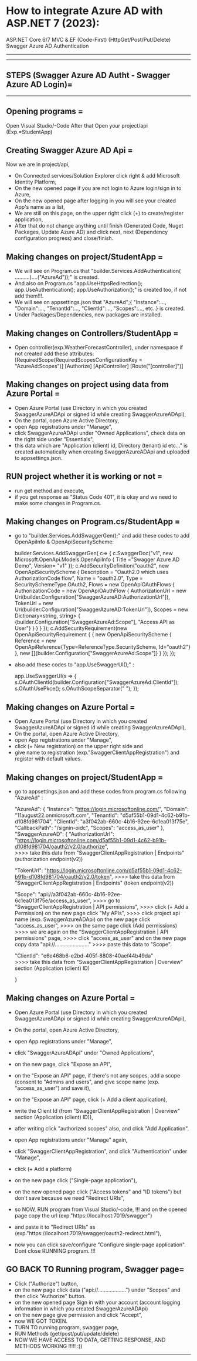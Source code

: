 # How to integrate Azure AD with ASP.NET 7 (2023):
ASP.NET Core 6/7 MVC & EF (Code-First) (HttpGet/Post/Put/Delete) Swagger Azure AD Authentication


********************************************************
--------------------------------------------------------
STEPS (Swagger Azure AD Autht - Swagger Azure AD Login)=
--------------------------------------------------------
********************************************************

Opening programs                     =
--------------------------------------
Open Visual Studio/-Code
After that Open your project/api (Exp.=StudentApp)


Creating Swagger Azure AD Api        =
--------------------------------------
Now we are in project/api,

- On Connected services/Solution Explorer click right & add Microsoft Identity Platform,
- On the new opened page if you are not login to Azure login/sign in to Azure,
- On the new opened page after logging in you will see your created App's name as a list,
- We are still on this page, on the upper right click (+) to create/register application,
- After that do not change anything until finish (Generated Code, Nuget Packages, Update Azure AD) 
  and click next, next (Dependency configuration progress) and close/finish.


Making changes on project/StudentApp =
--------------------------------------
- We will see on Program.cs that "builder.Services.AddAuthentication( ..........)....("AzureAd"));" is created.
- And also on Program.cs "app.UseHttpsRedirection();  app.UseAuthentication();  app.UseAuthorization();" is created too, 
  if not add them!!!.
- We will see on appsettings.json that "AzureAd";{ "Instance":..., "Domain":..., "TenantId":..., 
  "ClientId":..., "Scopes":..., etc..} is created.
- Under Packages/Dependencies, new packages are installed.


Making changes on Controllers/StudentApp =
------------------------------------------
- Open controller(exp.WeatherForecastController), under namespace if not created add these attributes:
  [RequiredScope(RequiredScopesConfigurationKey = "AzureAd:Scopes")]
  [Authorize]
  [ApiController]
  [Route("[controller]")]


Making changes on project using data from Azure Portal =
--------------------------------------------------------
- Open Azure Portal (use Directory in which you created SwaggerAzureADApi or signed id while creating SwaggerAzureADApi),
- On the portal, open Azure Active Directory,
- open App registrations under "Manage",
- click SwaggerAzureADApi under "Owned Applications", check data on the right side under "Essentials", 
- this data which are "Application (client) id, Directory (tenant) id etc..." is created automatically 
  when creating SwaggerAzureADApi and uploaded to appsettings.json.


RUN project whether it is working or not =
------------------------------------------
- run get method and execute,
- if you get response as "Status Code 401", it is okay and we need to make some changes in Program.cs.


Making changes on Program.cs/StudentApp =
-----------------------------------------
- go to "builder.Services.AddSwaggerGen();" and add these codes to add OpenApiInfo & OpenApiSecurityScheme:

  builder.Services.AddSwaggerGen(
    c=>
    {
        c.SwaggerDoc("v1", new Microsoft.OpenApi.Models.OpenApiInfo { Title ="Swagger Azure AD Demo", Version= "v1" });
        c.AddSecurityDefinition("oauth2", new OpenApiSecurityScheme
        {
            Description = "Oauth2.0 which uses AuthorizationCode flow",
            Name = "oauth2.0",
            Type = SecuritySchemeType.OAuth2,
            Flows = new OpenApiOAuthFlows
            {
                AuthorizationCode = new OpenApiOAuthFlow
                {
                    AuthorizationUrl = new Uri(builder.Configuration["SwaggerAzureAD:AuthorizationUrl"]),
                    TokenUrl = new Uri(builder.Configuration["SwaggerAzureAD:TokenUrl"]),
                    Scopes = new Dictionary<string, string>
                    {
                        {builder.Configuration["SwaggerAzureAd:Scope"], "Access API as User"}
                    }
                }
            }
        });
        c.AddSecurityRequirement(new OpenApiSecurityRequirement
        {
            {
                new OpenApiSecurityScheme
                {
                    Reference = new OpenApiReference{Type=ReferenceType.SecurityScheme, Id="oauth2"}
                },
                new []{builder.Configuration["SwaggerAzureAd:Scope"]}
            }
        });
    });

- also add these codes to "app.UseSwaggerUI();" :

  app.UseSwaggerUI(s =>
  {
    s.OAuthClientId(builder.Configuration["SwaggerAzureAd:ClientId"]);
    s.OAuthUsePkce();
    s.OAuthScopeSeparator(" ");
  });


Making changes on Azure Portal =
--------------------------------
- Open Azure Portal (use Directory in which you created SwaggerAzureADApi or signed id while creating SwaggerAzureADApi),
- On the portal, open Azure Active Directory,
- open App registrations under "Manage",
- click (+ New registration) on the upper right side and 
- give name to registration (exp."SwaggerClientAppRegistration") and register with default values.


Making changes on project/StudentApp =
--------------------------------------
- go to appsettings.json and add these codes from program.cs following "AzureAd" :

    "AzureAd": {
    "Instance": "https://login.microsoftonline.com/",
    "Domain": "11august22.onmicrosoft.com",
    "TenantId": "d5af55b1-09d1-4c62-b91b-d108fd981704",
    "ClientId": "a3f042ab-660c-4b16-92ee-6c1ea013f75e",
    "CallbackPath": "/signin-oidc",
    "Scopes": "access_as_user"
  },
  "SwaggerAzureAD": {
    "AuthorizationUrl": "https://login.microsoftonline.com/d5af55b1-09d1-4c62-b91b-d108fd981704/oauth2/v2.0/authorize",  
              >>>> take this data from "SwaggerClientAppRegistration | Endpoints" (authorization endpoint(v2))

    "TokenUrl": "https://login.microsoftonline.com/d5af55b1-09d1-4c62-b91b-d108fd981704/oauth2/v2.0/token",
              >>>> take this data from "SwaggerClientAppRegistration | Endpoints" (token endpoint(v2))

    "Scope": "api://a3f042ab-660c-4b16-92ee-6c1ea013f75e/access_as_user",
              >>>> go to "SwaggerClientAppRegistration | API permissions",
              >>>> click  (+ Add a Permission) on the new page click "My APIs",
              >>>> click project api name (exp. SwaggerAzureADApi) on the new page click "access_as_user",
              >>>> on the same page click (Add permissions)
              >>>> we are again on the "SwaggerClientAppRegistration | API permissions" page,
              >>>> click "access_as_user" and on the new page copy data "api://......................."
              >>>> paste this data to "Scope".
              

    "ClientId": "e6e468b6-e2bd-405f-8808-40aef44b49da"                  
              >>>> take this data from "SwaggerClientAppRegistration | Overview" section (Application (client) ID)

    }


Making changes on Azure Portal =
--------------------------------
- Open Azure Portal (use Directory in which you created SwaggerAzureADApi or signed id while creating SwaggerAzureADApi),
- On the portal, open Azure Active Directory,
- open App registrations under "Manage",
- click "SwaggerAzureADApi" under "Owned Applications", 
- on the new page, click "Expose an API",
- on the "Expose an API" page, if there's not any scopes, add a scope (consent to "Admins and users", 
  and give scope name (exp. "access_as_user") and save it),
- on the "Expose an API" page, click (+ Add a client application),
- write the Client Id (from "SwaggerClientAppRegistration | Overview" section (Application (client) ID)),
- after writing click "authorized scopes" also, and click "Add Application".

- open App registrations under "Manage" again,
- click "SwaggerClientAppRegistration", and click "Authentication" under "Manage",
- click (+ Add a platform)
- on the new page click ("Single-page application"),
- on the new opened page click ("Access tokens" and "ID tokens") but don't save because we need "Redirect URIs",
- so NOW, RUN program from Visual Studio/-code, !!!
  and on the opened page copy the url (exp."https://localhost:7019/swagger")
- and paste it to "Redirect URIs" as (exp."https://localhost:7019/swagger/oauth2-redirect.html"),
- now you can click save/configure "Configure single-page application". Dont close RUNNING program. !!!


GO BACK TO Running program, Swagger page=
----------------------------------------
- Click ("Authorize") button,
- on the new page click data ("api://...................") under "Scopes" and then click "Authorize" button.
- on the new opened page Sign in with your account (account logging information in which you created SwaggerAzureADApi)
- on the new page give permission and click "Accept",
- now WE GOT TOKEN.
- TURN TO running program, swagger page,
- RUN Methods (get/post/put/update/delete)
- NOW WE HAVE ACCESS TO DATA, GETTING RESPONSE, AND METHODS WORKING  !!!!!  :))

*******************************************************************************
